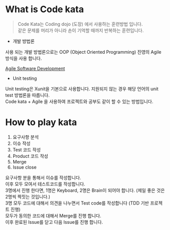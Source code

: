 # What is Code kata
> Code Kata는 Coding dojo (도장) 에서 사용하는 훈련방법 입니다.  
> 같은 문제를 머리가 아니라 손이 기억할 때까지 반복하는 훈련입니다.

* 개발 방법론

사용 되는 개발 방법론으로는 OOP (Object Oriented Programming) 진영의 Agile 방식을 사용 합니다.

[Agile Software Development](https://ko.wikipedia.org/wiki/%EC%95%A0%EC%9E%90%EC%9D%BC_%EC%86%8C%ED%94%84%ED%8A%B8%EC%9B%A8%EC%96%B4_%EA%B0%9C%EB%B0%9C) 

- Unit testing

Unit testing은 Xunit을 기본으로 사용합니다. 지원되지 않는 경우 해당 언어의 unit test 방법론을 따릅니다.  
Code kata + Agile 을 사용하여 프로젝트와 공부도 같이 할 수 있는 방법입니다.

# How to play kata

1. 요구사항 분석
2. 이슈 작성
3. Test 코드 작성
4. Product 코드 작성
5. Merge
6. Issue close

요구사항 분을 통해서 이슈를 작성합니다.  
이후 모두 모여서 테스트코드를 작성합니다.  
3명에서 진행 한다면, 1명은 Keyboard, 2명은 Brain이 되어야 합니다. (제일 좋은 것은 2명씩 짝짓는 것입니다.)  
3명 모두 코드에 대해서 의견을 나누면서 Test code를 작성합니다 (TDD 기반 프로젝트 진행)  
모두가 동의한 코드에 대해서 Merge를 진행 합니다.  
이후 완료된 Issue를 닫고 다음 Issue를 진행 합니다.  
